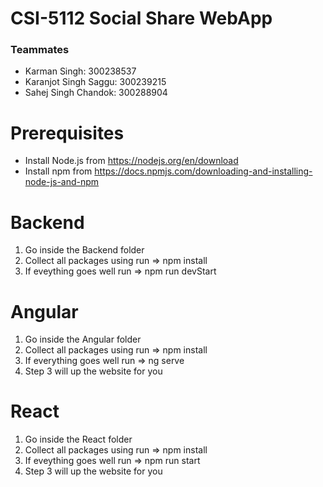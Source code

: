 # CSI-5112 Social Share WebApp
### Teammates

- Karman Singh: 300238537 
- Karanjot Singh Saggu: 300239215 
- Sahej Singh Chandok: 300288904 

# Prerequisites 
- Install Node.js from https://nodejs.org/en/download
- Install npm from https://docs.npmjs.com/downloading-and-installing-node-js-and-npm


# Backend #######################################
1. Go inside the Backend folder
2. Collect all packages using run => npm install
3. If eveything goes well run => npm run devStart

# Angular #######################################
1. Go inside the Angular folder
2. Collect all packages using run => npm install
3. If everything goes well run => ng serve
4. Step 3 will up the website for you


# React #########################################
1. Go inside the React folder
2. Collect all packages using run => npm install
3. If eveything goes well run => npm run start
4. Step 3 will up the website for you